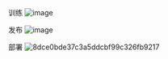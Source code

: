 
训练
![image](https://github.com/ZPfree/homework/assets/16116418/e6516938-ab91-4178-9164-ccf8e4bc1695)

发布
![image](https://github.com/ZPfree/homework/assets/16116418/9253e4a9-5195-4389-a216-4cb189e86ba1)


部署
![8dce0bde37c3a5ddcbf99c326fb9217](https://github.com/ZPfree/homework/assets/16116418/a44576e1-8383-4d7c-8a9b-b1c33dcf84f2)

